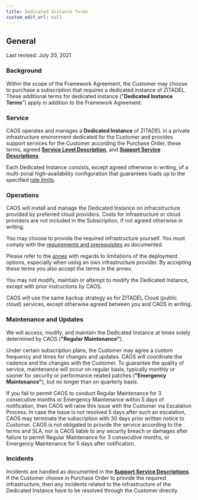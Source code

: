 ```yaml
---
title: Dedicated Instance Terms
custom_edit_url: null
--- 
```

## General

Last revised: July 20, 2021

### Background

Within the scope of the Framework Agreement, the Customer may choose to purchase a subscription that requires a dedicated instance of ZITADEL. These additional terms for dedicated instance ("**Dedicated Instance Terms**") apply in addition to the Framework Agreement.

### Service

CAOS operates and manages a **Dedicated Instance** of ZITADEL in a private infrastructure environment dedicated for the Customer and provides support services for the Customer according the Purchase Order, these terms, agreed [**Service Level Description**](service-level-description), and [**Support Service Descriptions**](support-services).

Each Dedicated Instance consists, except agreed otherwise in writing, of a multi-zonal high-availability configuration that guarantees loads up to the specified [rate limits](rate-limit-policy#what-rate-limits-do-apply).

### Operations

CAOS will install and manage the Dedicated Instance on infracstructure provided by preferred cloud providers. Costs for infrastructure or cloud providers are not included in the Subscription, if not agreed otherwise in writing.

You may choose to provide the required infrastructure yourself. You must comply with the [requirements and prerequisites](https://docs.zitadel.com/docs/guides/installation/managed-dedicated-instance) as documented.

Please refer to the [annex](dedicated-instance-annex) with regards to limitations of the deployment options, especially when using an own infrastructure provider. By accepting these terms you also accept the terms in the annex.

You may not modify, maintain or attempt to modify the Dedicated Instance, except with prior instructions by CAOS.

CAOS will use the same backup strategy as for ZITADEL Cloud (public cloud) services, except otherwise agreed between you and CAOS in writing.

### Maintenance and Updates

We will access, modify, and maintain the Dedicated Instance at times solely determined by CAOS (**"Regular Maintenance"**).

Under certain subscription plans, the Customer may agree a custom frequency and times for changes and updates. CAOS will coordinate the cadence and the changes with the Customer. To guarantee the quality of service, maintenance will occur on regular basis, typically monthly or sooner for security or performance related patches (**"Emergency Maintenance"**), but no longer than on quarterly basis.

If you fail to permit CAOS to conduct Regular Maintenance for 3 consecutive months or Emergency Maintenance within 5 days of notification, then CAOS will raise this issue with the Customer via Escalation Process. In case the issue is not resolved 5 days after such an escalation, CAOS may terminate the subscription with 30 days prior written notice to Customer. CAOS is not obligated to provide the service according to the terms and SLA, nor is CAOS liable to any security breach or damages after failure to permit Regular Maintenance for 3 consecutive months, or Emergency Maintenance for 5 days after notification.

### Incidents

Incidents are handled as documented in the [**Support Service Descriptions**](support-services). If the Customer choose in Purchase Order to provide the required infrastructure, then any incidents related to the infrastructure of the Dedicated Instance have to be resolved through the Customer directly.

